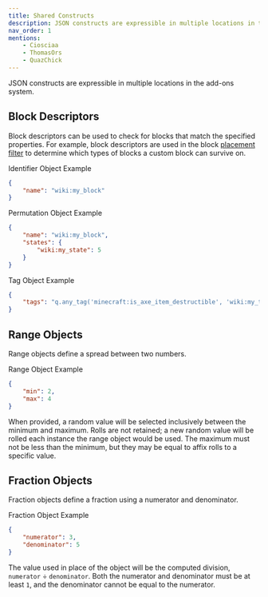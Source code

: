 ```yaml
---
title: Shared Constructs
description: JSON constructs are expressible in multiple locations in the add-ons system.
nav_order: 1
mentions:
    - Ciosciaa
    - ThomasOrs
    - QuazChick
---
```


JSON constructs are expressible in multiple locations in the add-ons system.

## Block Descriptors

Block descriptors can be used to check for blocks that match the specified properties.
For example, block descriptors are used in the block [placement filter](/blocks/block-components#placement-filter) to determine which types of blocks a custom block can survive on.

<CodeHeader>Identifier Object Example</CodeHeader>

```json
{
    "name": "wiki:my_block"
}
```

<CodeHeader>Permutation Object Example</CodeHeader>

```json
{
    "name": "wiki:my_block",
    "states": {
        "wiki:my_state": 5
    }
}
```

<CodeHeader>Tag Object Example</CodeHeader>

```json
{
    "tags": "q.any_tag('minecraft:is_axe_item_destructible', 'wiki:my_tag')"
}
```

## Range Objects

Range objects define a spread between two numbers.

<CodeHeader>Range Object Example</CodeHeader>

```json
{
    "min": 2,
    "max": 4
}
```

When provided, a random value will be selected inclusively between the minimum and maximum. Rolls are not retained; a new random value will be rolled each instance the range object would be used. The maximum must not be less than the minimum, but they may be equal to affix rolls to a specific value.

## Fraction Objects

Fraction objects define a fraction using a numerator and denominator.

<CodeHeader>Fraction Object Example</CodeHeader>

```json
{
    "numerator": 3,
    "denominator": 5
}
```

The value used in place of the object will be the computed division, `numerator` ÷ `denominator`. Both the numerator and denominator must be at least `1`, and the denominator cannot be equal to the numerator.
